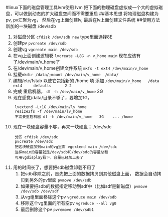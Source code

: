 #linux下面的磁盘管理工具lvm使用
lvm 把下面的物理磁盘虚拟成一个大的虚拟磁盘，可以做到动态的扩大磁盘空间而不需要重启
##基本思想
将物理磁盘构建为pv, pv汇聚为vg， 然后在vg上面创建lv, 最后在lv上面创建文件系统
##使用方法
新加的一块磁盘 /dev/sdb 
1. 对磁盘分区 `cfdisk /dev/sdb new`  type里面选择8E 
2. 创建pv `pvcreate /dev/sdb` 
3. 创建vg `vgcreate main /dev/sdb` 
4. 在vg上面创建逻辑卷 `lvcreate -L8G -n v_home main` 现在应该有了/dev/main/v_home了 
5. 在/dev/main/v_home创建文件系统 `mkfs -t ext4 /dev/main/v_home` 
6. 挂载`mkdir /data/;mount /dev/main/v_home  /data/`
7. 编辑/etc/fstab 以使它包括新的 /home 项 添加 `/dev/main/v_home   /data   ext4     defaults      2 2`
8. 完成 重启机器， `df -h /dev/main/v_home`  2G 
9. 现在感觉/data/目录不够了，要增加1G。
```
	lvextend -L+1G /dev/main/lv_home
	resize2fs -f /dev/main/lv_home 
	不需要重启机器 df -h /dev/main/v_home   3G    ... /home   
```
10. 现在一块硬盘容量不够，再来一块硬盘； /dev/sdc
```
	分区 cfdisk /dev/sdc 
	pvcreate /dev/sdc 
	把这块硬盘加到main的vg里面 vgextend main /dev/sdc 
	这样main的容量就是/dev/sdb和/dev/sdc的容量总和 
	可用vgdisplay看下，容量已经加上去了 
```
11. 用的时间长了，想要把sdb磁盘卸载不用了 
	1. 把sdb移除之前，首先把上面的数据拷贝到其他磁盘上面， 数据会自动拷贝到另外的pv里面  `pvmove /dev/sdb`
	2. 如果要把sdb的数据指定移动到sdf中（比如sdf是新磁盘）`pvmove /dev/sdb /dev/sdf `
	3. 从vg组里面移除这个pv `vgreduce main /dev/sdb `
	4. 移除这个vg里面的所有空pv `vgreduce --all vg0`
	5. 最后删除这个pv `pvremove /dev/sdb1` 
